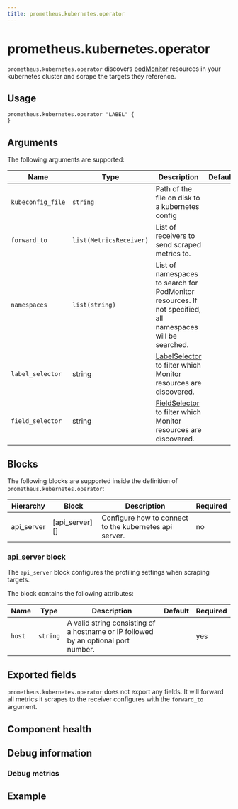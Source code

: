 ```yaml
---
title: prometheus.kubernetes.operator
---
```


# prometheus.kubernetes.operator

`prometheus.kubernetes.operator` discovers [podMonitor]() resources in your kubernetes cluster and scrape the targets they reference.


## Usage

```river
prometheus.kubernetes.operator "LABEL" {
}
```

## Arguments

The following arguments are supported:

Name | Type | Description | Default | Required
---- | ---- | ----------- | ------- | --------
`kubeconfig_file` | `string` | Path of the file on disk to a kubernetes config  | | no
`forward_to` | `list(MetricsReceiver)` | List of receivers to send scraped metrics to. | | yes
`namespaces` | `list(string)` | List of namespaces to search for PodMonitor resources. If not specified, all namespaces will be searched. || no
`label_selector` | string | [LabelSelector][] to filter which Monitor resources are discovered. || no
`field_selector` | string | [FieldSelector][] to filter which Monitor resources are discovered. || no

[LabelSelector]: https://kubernetes.io/docs/concepts/overview/working-with-objects/labels/#label-selectors
[FieldSelector]: https://kubernetes.io/docs/concepts/overview/working-with-objects/field-selectors/

## Blocks

The following blocks are supported inside the definition of `prometheus.kubernetes.operator`:

Hierarchy | Block | Description | Required
--------- | ----- | ----------- | --------
api_server | [api_server][] | Configure how to connect to the kubernetes api server. | no

### api_server block

The `api_server` block configures the profiling settings when scraping
targets.

The block contains the following attributes:

Name | Type | Description | Default | Required
---- | ---- | ----------- | ------- | --------
`host` | `string` | A valid string consisting of a hostname or IP followed by an optional port number. | | yes


## Exported fields

`prometheus.kubernetes.operator` does not export any fields. It will forward all metrics it scrapes to the receiver configures with the `forward_to` argument.

## Component health



## Debug information


### Debug metrics


## Example
